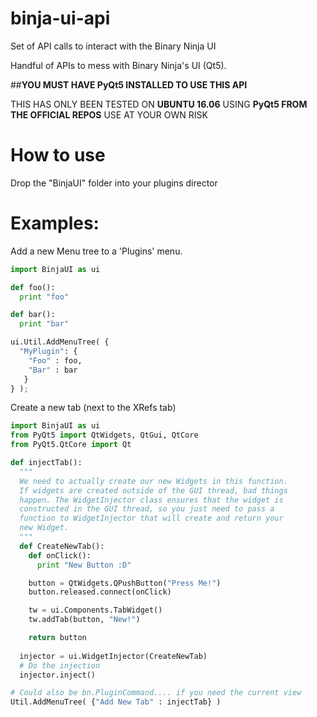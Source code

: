 # binja-ui-api
Set of API calls to interact with the Binary Ninja UI

Handful of APIs to mess with Binary Ninja's UI (Qt5). 

##**YOU MUST HAVE PyQt5 INSTALLED TO USE THIS API**

THIS HAS ONLY BEEN TESTED ON **UBUNTU 16.06** USING **PyQt5 FROM THE OFFICIAL REPOS**
USE AT YOUR OWN RISK

# How to use

Drop the "BinjaUI" folder into your plugins director

# Examples:

Add a new Menu tree to a 'Plugins' menu.

```python
import BinjaUI as ui

def foo():
  print "foo"

def bar():
  print "bar"

ui.Util.AddMenuTree( {
  "MyPlugin": {
    "Foo" : foo,
    "Bar" : bar
   }
} );
```

Create a new tab (next to the XRefs tab)
```python
import BinjaUI as ui
from PyQt5 import QtWidgets, QtGui, QtCore
from PyQt5.QtCore import Qt

def injectTab():
  """
  We need to actually create our new Widgets in this function.
  If widgets are created outside of the GUI thread, bad things
  happen. The WidgetInjector class ensures that the widget is
  constructed in the GUI thread, so you just need to pass a
  function to WidgetInjector that will create and return your
  new Widget.
  """
  def CreateNewTab():
    def onClick():
      print "New Button :D"

    button = QtWidgets.QPushButton("Press Me!")
    button.released.connect(onClick)

    tw = ui.Components.TabWidget()
    tw.addTab(button, "New!")

    return button
  
  injector = ui.WidgetInjector(CreateNewTab)
  # Do the injection
  injector.inject()

# Could also be bn.PluginCommand.... if you need the current view
Util.AddMenuTree( {"Add New Tab" : injectTab} )
